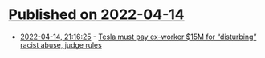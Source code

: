 # [Published on 2022-04-14](index.md)

* [2022-04-14, 21:16:25](https://news.ycombinator.com/item?id=31033415) - [Tesla must pay ex-worker $15M for “disturbing” racist abuse, judge rules](https://arstechnica.com/tech-policy/2022/04/tesla-must-pay-ex-worker-15-million-for-disturbing-racist-abuse-judge-rules/)
